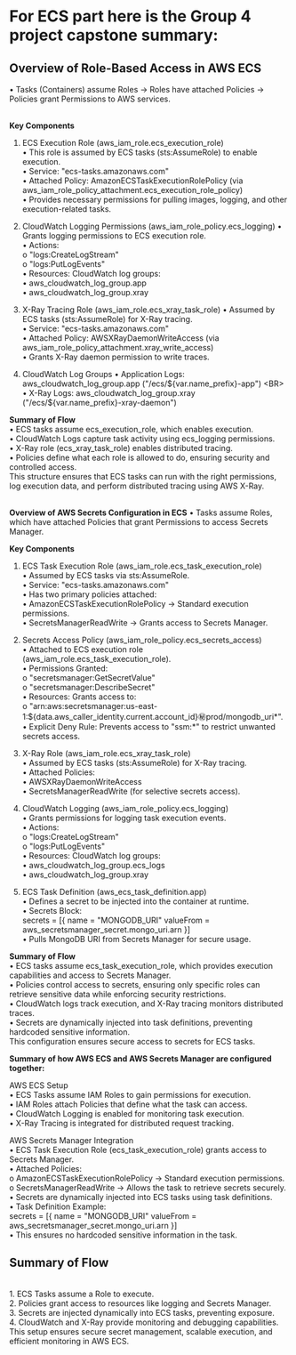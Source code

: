 <H1>For ECS part here is the Group 4 project capstone summary:</H1>

<h2>Overview of Role-Based Access in AWS ECS</h2>
•	Tasks (Containers) assume Roles → Roles have attached Policies → Policies grant Permissions to AWS services. <BR>
<br>

<b>Key Components</b>
1. ECS Execution Role (aws_iam_role.ecs_execution_role) <BR>
•	This role is assumed by ECS tasks (sts:AssumeRole) to enable execution. <BR>
•	Service: "ecs-tasks.amazonaws.com" <BR>
•	Attached Policy: AmazonECSTaskExecutionRolePolicy (via aws_iam_role_policy_attachment.ecs_execution_role_policy) <BR>
•	Provides necessary permissions for pulling images, logging, and other execution-related tasks. <BR>

2. CloudWatch Logging Permissions (aws_iam_role_policy.ecs_logging)
•	Grants logging permissions to ECS execution role. <BR>
•	Actions: <BR>
o	"logs:CreateLogStream" <BR>
o	"logs:PutLogEvents" <BR>
•	Resources: CloudWatch log groups: <BR>
•	aws_cloudwatch_log_group.app <BR>
•	aws_cloudwatch_log_group.xray <BR>

3. X-Ray Tracing Role (aws_iam_role.ecs_xray_task_role)
•	Assumed by ECS tasks (sts:AssumeRole) for X-Ray tracing. <BR>
•	Service: "ecs-tasks.amazonaws.com" <BR>
•	Attached Policy: AWSXRayDaemonWriteAccess (via aws_iam_role_policy_attachment.xray_write_access) <BR>
•	Grants X-Ray daemon permission to write traces. <BR>

4. CloudWatch Log Groups
•	Application Logs: aws_cloudwatch_log_group.app ("/ecs/${var.name_prefix}-app") <BR>
•	X-Ray Logs: aws_cloudwatch_log_group.xray ("/ecs/${var.name_prefix}-xray-daemon") <BR>

<b>Summary of Flow</b> <BR>
•	ECS tasks assume ecs_execution_role, which enables execution. <BR>
•	CloudWatch Logs capture task activity using ecs_logging permissions. <BR>
•	X-Ray role (ecs_xray_task_role) enables distributed tracing. <BR>
•	Policies define what each role is allowed to do, ensuring security and controlled access. <BR>
This structure ensures that ECS tasks can run with the right permissions, log execution data, and perform distributed tracing using AWS X-Ray. <BR><BR>

<b>Overview of AWS Secrets Configuration in ECS</b>
•	Tasks assume Roles, which have attached Policies that grant Permissions to access Secrets Manager. <BR>

<b>Key Components</b> <BR>
1. ECS Task Execution Role (aws_iam_role.ecs_task_execution_role) <BR>
•	Assumed by ECS tasks via sts:AssumeRole. <BR>
•	Service: "ecs-tasks.amazonaws.com" <BR>
•	Has two primary policies attached: <BR>
•	AmazonECSTaskExecutionRolePolicy → Standard execution permissions.<BR>
•	SecretsManagerReadWrite → Grants access to Secrets Manager. <BR>

2. Secrets Access Policy (aws_iam_role_policy.ecs_secrets_access) <BR>
•	Attached to ECS execution role (aws_iam_role.ecs_task_execution_role). <BR>
•	Permissions Granted: <BR>
o	"secretsmanager:GetSecretValue" <BR>
o	"secretsmanager:DescribeSecret" <BR>
•	Resources: Grants access to: <BR>
o	"arn:aws:secretsmanager:us-east-1:${data.aws_caller_identity.current.account_id}:secret:prod/mongodb_uri*". <BR>
•	Explicit Deny Rule: Prevents access to "ssm:*" to restrict unwanted secrets access. <BR>

3. X-Ray Role (aws_iam_role.ecs_xray_task_role) <BR>
•	Assumed by ECS tasks (sts:AssumeRole) for X-Ray tracing. <BR>
•	Attached Policies: <BR>
•	AWSXRayDaemonWriteAccess <BR>
•	SecretsManagerReadWrite (for selective secrets access). <BR>

4. CloudWatch Logging (aws_iam_role_policy.ecs_logging) <BR>
•	Grants permissions for logging task execution events. <BR>
•	Actions: <BR>
o	"logs:CreateLogStream" <BR>
o	"logs:PutLogEvents" <BR>
•	Resources: CloudWatch log groups: <BR>
•	aws_cloudwatch_log_group.ecs_logs <BR>
•	aws_cloudwatch_log_group.xray <BR>

5. ECS Task Definition (aws_ecs_task_definition.app) <BR>
•	Defines a secret to be injected into the container at runtime. <BR>
•	Secrets Block: <BR>
secrets = [{ name = "MONGODB_URI" valueFrom = aws_secretsmanager_secret.mongo_uri.arn }]  <BR>
•	Pulls MongoDB URI from Secrets Manager for secure usage. <BR>

<b>Summary of Flow</b> <BR>
•	ECS tasks assume ecs_task_execution_role, which provides execution capabilities and access to Secrets Manager. <BR>
•	Policies control access to secrets, ensuring only specific roles can retrieve sensitive data while enforcing security restrictions. <BR>
•	CloudWatch logs track execution, and X-Ray tracing monitors distributed traces. <BR>
•	Secrets are dynamically injected into task definitions, preventing hardcoded sensitive information. <BR>
This configuration ensures secure access to secrets for ECS tasks. <BR>

<b>Summary of how AWS ECS and AWS Secrets Manager are configured together:</b> <BR>

AWS ECS Setup <BR>
•	ECS Tasks assume IAM Roles to gain permissions for execution. <BR>
•	IAM Roles attach Policies that define what the task can access. <BR>
•	CloudWatch Logging is enabled for monitoring task execution. <BR>
•	X-Ray Tracing is integrated for distributed request tracking. <BR>

AWS Secrets Manager Integration <BR>
•	ECS Task Execution Role (ecs_task_execution_role) grants access to Secrets Manager. <BR>
•	Attached Policies: <BR>
o	AmazonECSTaskExecutionRolePolicy → Standard execution permissions. <BR>
o	SecretsManagerReadWrite → Allows the task to retrieve secrets securely. <BR>
•	Secrets are dynamically injected into ECS tasks using task definitions. <BR>
•	Task Definition Example: <BR>
secrets = [{ name = "MONGODB_URI" valueFrom = aws_secretsmanager_secret.mongo_uri.arn }]  <BR>
•	This ensures no hardcoded sensitive information in the task. <BR>

<h2>Summary of Flow</h2> <BR>
1.	ECS Tasks assume a Role to execute. <BR>
2.	Policies grant access to resources like logging and Secrets Manager. <BR>
3.	Secrets are injected dynamically into ECS tasks, preventing exposure. <BR>
4.	CloudWatch and X-Ray provide monitoring and debugging capabilities. <BR>
This setup ensures secure secret management, scalable execution, and efficient monitoring in AWS ECS. <BR>
